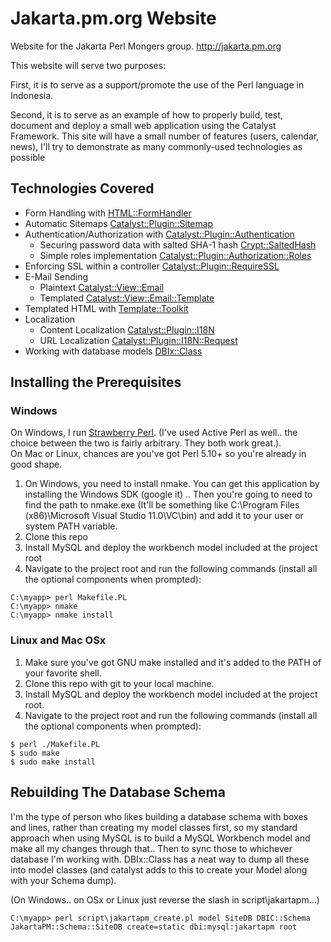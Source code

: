# Jakarta.pm.org Website

Website for the Jakarta Perl Mongers group.  http://jakarta.pm.org

This website will serve two purposes:

First, it is to serve as a support/promote the use of the Perl language in Indonesia.

Second, it is to serve as an example of how to properly build, test, document and deploy a small web application using the Catalyst Framework.
This site will have a small number of features (users, calendar, news), I'll try to demonstrate as many commonly-used technologies as possible


## Technologies Covered

* Form Handling with [HTML::FormHandler](http://search.cpan.org/dist/HTML-FormHandler/lib/HTML/FormHandler.pm)
* Automatic Sitemaps [Catalyst::Plugin::Sitemap](http://search.cpan.org/~yanick/Catalyst-Plugin-Sitemap-1.0.0/lib/Catalyst/Plugin/Sitemap.pm)
* Authentication/Authorization with [Catalyst::Plugin::Authentication](http://search.cpan.org/~bobtfish/Catalyst-Plugin-Authentication-0.10023/lib/Catalyst/Plugin/Authentication.pm)
    * Securing password data with salted SHA-1 hash [Crypt::SaltedHash](http://search.cpan.org/~gshank/Crypt-SaltedHash-0.09/lib/Crypt/SaltedHash.pm)
    * Simple roles implementation [Catalyst::Plugin::Authorization::Roles](http://search.cpan.org/~bobtfish/Catalyst-Plugin-Authorization-Roles-0.09/lib/Catalyst/Plugin/Authorization/Roles.pm)
* Enforcing SSL within a controller [Catalyst::Plugin::RequireSSL](http://search.cpan.org/~mramberg/Catalyst-Plugin-RequireSSL-0.07/lib/Catalyst/Plugin/RequireSSL.pm) 
* E-Mail Sending 
    * Plaintext [Catalyst::View::Email](http://search.cpan.org/~dhoss/Catalyst-View-Email-0.33/lib/Catalyst/View/Email.pm)
    * Templated [Catalyst::View::Email::Template](http://search.cpan.org/~dhoss/Catalyst-View-Email-0.33/lib/Catalyst/View/Email/Template.pm)
* Templated HTML with [Template::Toolkit](http://www.template-toolkit.org)
* Localization 
    * Content Localization [Catalyst::Plugin::I18N](http://search.cpan.org/~bobtfish/Catalyst-Plugin-I18N-0.10/lib/Catalyst/Plugin/I18N.pm)
    * URL Localization [Catalyst::Plugin::I18N::Request](http://search.cpan.org/~bricas/Catalyst-Plugin-I18N-Request-0.08/lib/Catalyst/Plugin/I18N/Request.pm)
* Working with database models [DBIx::Class](http://search.cpan.org/~ribasushi/DBIx-Class-0.08250/lib/DBIx/Class.pm)


## Installing the Prerequisites  

### Windows

On Windows, I run [Strawberry Perl](). (I've used Active Perl as well.. the choice between the 
two is fairly arbitrary.  They both work great.).  
On Mac or Linux, chances are you've got Perl 5.10+ so you're already in good shape.

1. On Windows, you need to install nmake. You can get this application by installing the Windows SDK (google it) .. Then you're going to need to find the path to nmake.exe (It'll be something like C:\Program Files (x86)\Microsoft Visual Studio 11.0\VC\bin) and add it to your user or system PATH variable.
2. Clone this repo
3. Install MySQL and deploy the workbench model included at the project root
4. Navigate to the project root and run the following commands (install all the optional components when prompted):

```
C:\myapp> perl Makefile.PL
C:\myapp> nmake
C:\myapp> nmake install
```

### Linux and Mac OSx

1. Make sure you've got GNU make installed and it's added to the PATH of your favorite shell.
2. Clone this repo with git to your local machine.  
3. Install MySQL and deploy the workbench model included at the project root.
4. Navigate to the project root and run the following commands (install all the optional components when prompted):

```
$ perl ./Makefile.PL
$ sudo make
$ sudo make install
```


Rebuilding The Database Schema
--------

I'm the type of person who likes building a database schema with boxes and lines, rather than creating my model classes first, so
my standard approach when using MySQL is to build a MySQL Workbench model and make all my changes through that.. Then to sync
those to whichever database I'm working with.  DBIx::Class has a neat way to dump all these into model classes (and catalyst adds
to this to create your Model along with your Schema dump).

(On Windows.. on OSx or Linux just reverse the slash in script\jakartapm...)

```
C:\myapp> perl script\jakartapm_create.pl model SiteDB DBIC::Schema JakartaPM::Schema::SiteDB create=static dbi:mysql:jakartapm root
```
